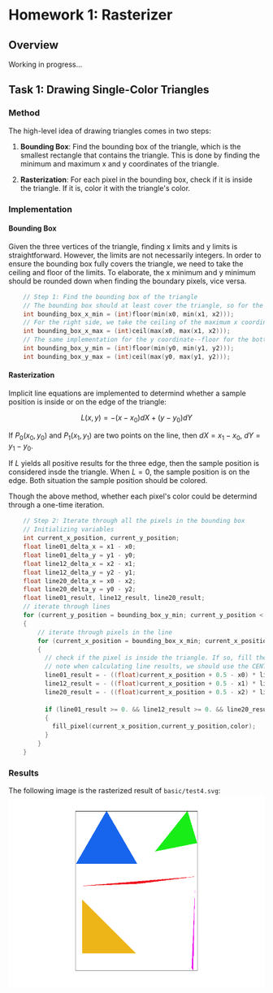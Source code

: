 # Homework 1: Rasterizer

## Overview
Working in progress...

## Task 1: Drawing Single-Color Triangles
### Method
The high-level idea of drawing triangles comes in two steps:

1. **Bounding Box**: Find the bounding box of the triangle, which is the smallest rectangle that contains the triangle. This is done by finding the minimum and maximum x and y coordinates of the triangle.

2. **Rasterization**: For each pixel in the bounding box, check if it is inside the triangle. If it is, color it with the triangle's color.

### Implementation

#### Bounding Box

Given the three vertices of the triangle, finding x limits and y limits is straightforward. However, the limits are not necessarily integers. In order to ensure the bounding box fully covers the triangle, we need to take the ceiling and floor of the limits. To elaborate, the x minimum and y minimum should be rounded down when finding the boundary pixels, vice versa.

```cpp
    // Step 1: Find the bounding box of the triangle
    // The bounding box should at least cover the triangle, so for the left side, we take the floor of the minimum x coordinate of the triangle
    int bounding_box_x_min = (int)floor(min(x0, min(x1, x2)));
    // For the right side, we take the ceiling of the maximum x coordinate of the triangle
    int bounding_box_x_max = (int)ceil(max(x0, max(x1, x2)));
    // The same implementation for the y coordinate--floor for the bottom and ceiling for the top
    int bounding_box_y_min = (int)floor(min(y0, min(y1, y2)));
    int bounding_box_y_max = (int)ceil(max(y0, max(y1, y2)));
```

#### Rasterization

Implicit line equations are implemented to determind whether a sample position is inside or on the edge of the triangle:

$$
L(x,y) = -(x - x_0)dX + (y - y_0)dY
$$

If $P_0(x_0,y_0)$ and $P_1(x_1,y_1)$ are two points on the line, then $dX = x_1 - x_0$, $dY = y_1 - y_0$.

If $L$ yields all positive results for the three edge, then the sample position is considered insde the triangle. When $L = 0$, the sample position is on the edge. Both situation the sample position should be colored.

Though the above method, whether each pixel's color could be determind through a one-time iteration.

```cpp
    // Step 2: Iterate through all the pixels in the bounding box
    // Initializing variables
    int current_x_position, current_y_position;
    float line01_delta_x = x1 - x0;
    float line01_delta_y = y1 - y0;
    float line12_delta_x = x2 - x1;
    float line12_delta_y = y2 - y1;
    float line20_delta_x = x0 - x2;
    float line20_delta_y = y0 - y2;
    float line01_result, line12_result, line20_result;
    // iterate through lines
    for (current_y_position = bounding_box_y_min; current_y_position < bounding_box_y_max; current_y_position++)
    {
        // iterate through pixels in the line
        for (current_x_position = bounding_box_x_min; current_x_position < bounding_box_x_max; current_x_position++)
        {
          // check if the pixel is inside the triangle. If so, fill the corresponding buffer
          // note when calculating line results, we should use the CENTER of the pixel as position
          line01_result = - ((float)current_x_position + 0.5 - x0) * line01_delta_y + ((float)current_y_position + 0.5 - y0) * line01_delta_x;
          line12_result = - ((float)current_x_position + 0.5 - x1) * line12_delta_y + ((float)current_y_position + 0.5 - y1) * line12_delta_x;
          line20_result = - ((float)current_x_position + 0.5 - x2) * line20_delta_y + ((float)current_y_position + 0.5 - y2) * line20_delta_x;

          if (line01_result >= 0. && line12_result >= 0. && line20_result >= 0.)
          {
            fill_pixel(current_x_position,current_y_position,color);
          }
        }
    }
```

### Results
The following image is the rasterized result of `basic/test4.svg`:
![Result of test4.svg](./images/hw1/hw1task1.png)